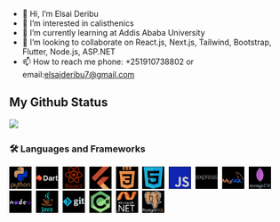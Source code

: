 - 👋 Hi, I’m Elsai Deribu
- 👀 I’m interested in calisthenics
- 🌱 I’m currently learning at Addis Ababa University
- 💞️ I’m looking to collaborate on React.js, Next.js, Tailwind, Bootstrap, Flutter, Node.js, ASP.NET
- 📫 How to reach me phone: +251910738802 or email:elsaideribu7@gmail.com

<!---
ElsaiDeribu/ElsaiDeribu is a ✨ special ✨ repository because its `README.md` (this file) appears on your GitHub profile.
You can click the Preview link to take a look at your changes.
--->

<h2>My Github Status</h2>
<img src = "https://github-readme-stats.vercel.app/api?username=ElsaiDeribu&&show_icons=true&title_color=ffffff&icon_color=bb2acf&text_color=daf7dc&bg_color=151515"/>


### :hammer_and_wrench:                   Languages and Frameworks
<div>
<img src="https://github.com/devicons/devicon/blob/master/icons/python/python-original-wordmark.svg" title="Python" alt="Python" width="40" height="40" style="filter: invert(1);"/>&nbsp;
<img src="https://github.com/devicons/devicon/blob/master/icons/dart/dart-original-wordmark.svg" title="Dart" alt="Dart" width="40" height="40" style="filter: invert(1);"/>&nbsp;
<img src="https://github.com/devicons/devicon/blob/master/icons/react/react-original-wordmark.svg" title="React" alt="React" width="40" height="40" style="filter: invert(1);"/>&nbsp;
<img src="https://github.com/devicons/devicon/blob/master/icons/flutter/flutter-original.svg" title="Flutter" alt="Flutter" width="40" height="40" style="filter: invert(1);"/>&nbsp;
<img src="https://github.com/devicons/devicon/blob/master/icons/css3/css3-plain-wordmark.svg" title="CSS3" alt="CSS" width="40" height="40" style="filter: invert(1);"/>&nbsp;
<img src="https://github.com/devicons/devicon/blob/master/icons/html5/html5-original.svg" title="HTML5" alt="HTML" width="40" height="40" style="filter: invert(1);"/>&nbsp;
<img src="https://github.com/devicons/devicon/blob/master/icons/javascript/javascript-original.svg" title="JavaScript" alt="JavaScript" width="40" height="40" style="filter: invert(1);"/>&nbsp;
<img src="https://github.com/devicons/devicon/blob/master/icons/express/express-original-wordmark.svg" title="Express" alt="Express" width="40" height="40" style="filter: invert(1);"/>&nbsp;
<img src="https://github.com/devicons/devicon/blob/master/icons/mysql/mysql-original-wordmark.svg" title="MySQL" alt="MySQL" width="40" height="40" style="filter: invert(1);"/>&nbsp;
<img src="https://github.com/devicons/devicon/blob/master/icons/mongodb/mongodb-original-wordmark.svg" title="Mongo" alt="Mongo" width="40" height="40" style="filter: invert(1);"/>&nbsp;
<img src="https://github.com/devicons/devicon/blob/master/icons/nodejs/nodejs-original-wordmark.svg" title="NodeJS" alt="NodeJS" width="40" height="40" style="filter: invert(1);"/>&nbsp;
<img src="https://github.com/devicons/devicon/blob/master/icons/java/java-original-wordmark.svg" title="Java" alt="Java" width="40" height="40" style="filter: invert(1);"/>&nbsp;
<img src="https://github.com/devicons/devicon/blob/master/icons/git/git-original-wordmark.svg" title="Git" alt="Git" width="40" height="40" style="filter: invert(1);"/>&nbsp;
<img src="https://github.com/devicons/devicon/blob/master/icons/csharp/csharp-original.svg" title="C#" alt="C#" width="40" height="40" style="filter: invert(1);"/>&nbsp;
<img src="https://github.com/devicons/devicon/blob/master/icons/dot-net/dot-net-original-wordmark.svg" title="ASP.NET" alt="ASP.NET" width="40" height="40" style="filter: invert(1);"/>&nbsp;
<img src="https://github.com/devicons/devicon/blob/master/icons/postgresql/postgresql-original-wordmark.svg" title="PostgreSQL" alt="PostgreSQL" width="40" height="40" style="filter: invert(1);"/>&nbsp;

</div>
